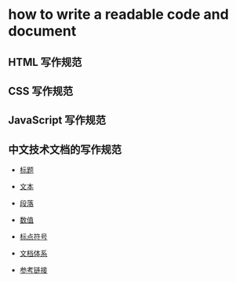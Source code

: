 # how to write a readable code and document

## HTML 写作规范

## CSS 写作规范

## JavaScript 写作规范

## 中文技术文档的写作规范

- [标题](docs/title.md)

- [文本](docs/text.md)

- [段落](docs/paragraph.md)

- [数值](docs/number.md)

- [标点符号](docs/marks.md)

- [文档体系](docs/structure.md)

- [参考链接](docs/reference.md)

<!-- | Name | Herf |
| --- | --- |
| 标题 | title.md |
| 文本 | text.md |
| 段落 | paragraph.md |
| 数值 | number.md |
| 标点符号 | marks.md |
| 文档体系 | structure.md |
| 参考链接 | reference.md | -->